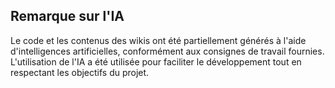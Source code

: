 ## Remarque sur l'IA

Le code et les contenus des wikis ont été partiellement générés à l'aide d'intelligences artificielles, conformément aux consignes de travail fournies. L'utilisation de l'IA a été utilisée pour faciliter le développement tout en respectant les objectifs du projet.
